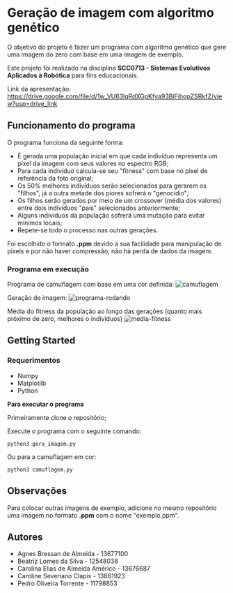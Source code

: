 # Geração de imagem com algoritmo genético
O objetivo do projeto é fazer um programa com algoritmo genético que gere uma imagem do zero com base em uma imagem de exemplo.

Este projeto foi realizado na disciplina **SCC0713 - Sistemas Evolutivos Aplicados à Robótica** para fins educacionais.

Link da apresentação: https://drive.google.com/file/d/1w_VU63lqRdXGpKfya93BiFihopZSRkfZ/view?usp=drive_link

## Funcionamento do programa
O programa funciona da seguinte forma:
* É gerada uma população inicial em que cada indivíduo representa um pixel da imagem com seus valores no espectro RGB;
* Para cada indivíduo calcula-se seu "fitness" com base no pixel de referência da foto original;
* Os 50% melhores indivíduos serão selecionados para gerarem os "filhos", já a outra metade dos piores sofrerá  o "genocídio";
* Os filhos serão gerados por meio de um crossover (média dos valores) entre dois indivíduos "pais" selecionados anteriormente;
* Alguns indivíduos da população sofrerá uma mutação para evitar mínimos locais;
* Repete-se todo o processo nas outras gerações.

Foi escolhido o formato **.ppm** devido a sua facilidade para manipulação de pixels e por não haver compressão, não há perda de dados da imagem.

### Programa em execução

Programa de camuflagem com base em uma cor definida:
![camuflagem](https://github.com/pdrtorrente/Sistemas-Evolutivos/assets/83795403/6eabd161-e171-444f-9554-ed3356a2dced)

Geração de imagem:
![programa-rodando](https://github.com/pdrtorrente/Sistemas-Evolutivos/assets/83795403/7ecbcb57-cac9-4042-bbb1-88c239d7736c)

Média do fitness da população ao longo das gerações (quanto mais próximo de zero, melhores o indivíduos)
![media-fitness](https://github.com/pdrtorrente/Sistemas-Evolutivos/assets/83795403/d6a46c98-89af-4d0c-93ae-aacb1502f017)

## Getting Started

### Requerimentos
* Numpy
* Matplotlib
* Python

**Para executar o programa**

Primeiramente clone o repositório;

Execute o programa com o seguinte comando:
```
python3 gera_imagem.py
```
Ou para a camuflagem em cor:
```
python3 camuflagem.py
```
## Observações
Para colocar outras imagens de exemplo, adicione no mesmo repositório uma imagem no formato **.ppm** com o nome "exemplo.ppm".

## Autores
- Agnes Bressan de Almeida - 13677100
- Beatriz Lomes da Silva - 12548038
- Carolina Elias de Almeida Américo - 13676687
- Caroline Severiano Clapis - 13861923
- Pedro Oliveira Torrente - 11798853
